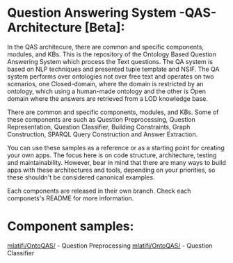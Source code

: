 # Question Answering System -QAS- Architecture [Beta]:

In the QAS architecure, there are common and specific components, modules, and KBs.
This is the repository of the Ontology Based Question Answering System which process the Text questions. The QA system is based on NLP techniques and presented tuple template and NSIF. The QA system performs over ontologies not over free text and operates on two scenarios, one Closed-domain, where the domain is restricted by an ontology, which using a human-made ontology and the other is Open domain where the answers are retrieved from a LOD knowledge base.

There are common and specific components, modules, and KBs. 
Some of these components are  such as  Question Preprocessing, Question Representation, Question Classifier, Building Constraints, Graph Construction, SPARQL Query Construction and Answer Extraction.

You can use these samples as a reference or as a starting point for creating your own apps. The focus here is on code structure, architecture, testing and maintainability. However, bear in mind that there are many ways to build apps with these architectures and tools, depending on your priorities, so these shouldn't be considered canonical examples.

Each components are released in their own branch. Check each componets's README for more information.
# Component samples:
[mlatifi/OntoQAS/](https://github.com/mlatifi/OntoQAS/tree/Q-Preprocessing) - Question Preprocessing
[mlatifi/OntoQAS/](https://github.com/mlatifi/OntoQAS/blob/master/questionProcessing.py) - Question Classifier
